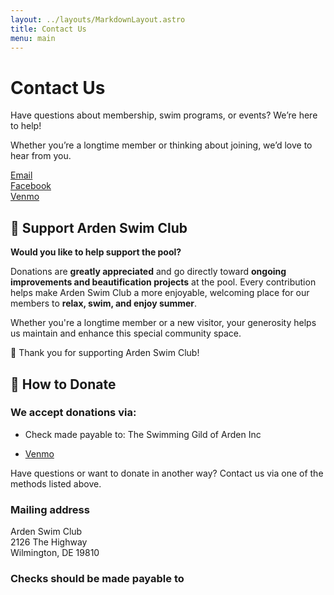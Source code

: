 ```yaml
---
layout: ../layouts/MarkdownLayout.astro
title: Contact Us
menu: main
---
```


# Contact Us
Have questions about membership, swim programs, or events? We’re here to help! 

Whether you’re a longtime member or thinking about joining, we’d love to hear from you.

[Email](mailto:ardenswimgild@gmail.com)<br/>
[Facebook](https://facebook.com/ArdenSwimClub)<br/>
[Venmo](https://venmo.com/Arden-Swim?txn=pay)


## 💙 Support Arden Swim Club

**Would you like to help support the pool?**

Donations are **greatly appreciated** and go directly toward **ongoing improvements and beautification projects** at the pool. Every contribution helps make Arden Swim Club a more enjoyable, welcoming place for our members to **relax, swim, and enjoy summer**.

Whether you're a longtime member or a new visitor, your generosity helps us maintain and enhance this special community space.

🤗 Thank you for supporting Arden Swim Club!

## 💸 How to Donate

### We accept donations via:

* Check made payable to: <span class="font-mono">The Swimming Gild of Arden Inc</span>

* [Venmo](https://venmo.com/Arden-Swim?txn=pay)

Have questions or want to donate in another way? Contact us via one of the methods listed above.

### Mailing address
Arden Swim Club<br/>
2126 The Highway<br/>
Wilmington, DE 19810<br/>

### Checks should be made payable to

